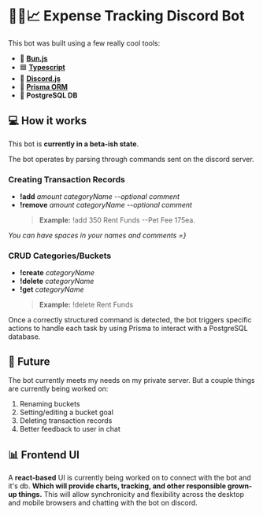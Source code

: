 # 🤖💸📈 Expense Tracking Discord Bot

This bot was built using a few really cool tools:

- 🥟 **[Bun.js](https://bun.sh/)**
- 🟦 **[Typescript](https://www.typescriptlang.org/)**
- 🤖 **[Discord.js](https://discord.js.org/)**
- 🔼 **[Prisma ORM](https://www.prisma.io/)**
- 🐘 **PostgreSQL DB**

## 💻 How it works

This bot is **currently in a beta-ish state**.

The bot operates by parsing through commands sent on the discord server.

### Creating Transaction Records

- **!add** _amount_ _categoryName_ --_optional comment_
- **!remove** _amount_ _categoryName_ --_optional comment_
  > **Example:** !add 350 Rent Funds --Pet Fee 175ea.

_You can have spaces in your names and comments =}_

### CRUD Categories/Buckets

- **!create** _categoryName_
- **!delete** _categoryName_
- **!get** _categoryName_
  > **Example:** !delete Rent Funds

Once a correctly structured command is detected, the bot triggers specific actions to handle each task by using Prisma to interact with a PostgreSQL database.

## 🔮 Future

The bot currently meets my needs on my private server. But a couple things are currently being worked on:

1. Renaming buckets
2. Setting/editing a bucket goal
3. Deleting transaction records
4. Better feedback to user in chat

## 📊 Frontend UI

A **react-based** UI is currently being worked on to connect with the bot and it's db. **Which will provide charts, tracking, and other responsible grown-up things.** This will allow synchronicity and flexibility across the desktop and mobile browsers and chatting with the bot on discord.
